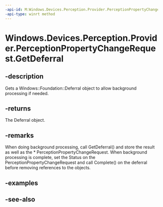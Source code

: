----api-id: M:Windows.Devices.Perception.Provider.PerceptionPropertyChangeRequest.GetDeferral
-api-type: winrt method
---<!-- Method syntaxpublic Windows.Foundation.Deferral GetDeferral()--># Windows.Devices.Perception.Provider.PerceptionPropertyChangeRequest.GetDeferral## -descriptionGets a Windows::Foundation::Deferral object to allow background processing if needed.## -returnsThe Deferral object.## -remarksWhen doing background processing, call GetDeferral() and store the result as well as the * PerceptionPropertyChangeRequest. When background processing is complete, set the Status on the PerceptionPropertyChangeRequest and call Complete() on the deferral before removing references to the objects.## -examples## -see-also
